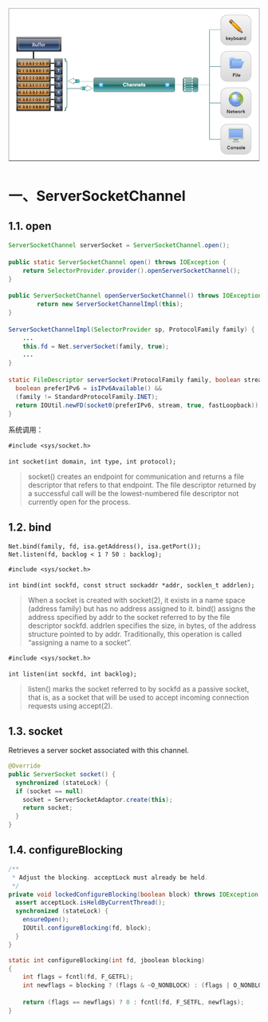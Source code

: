 ![](../../images/io/Channels.png)

# 一、ServerSocketChannel

## 1.1. open

~~~java
ServerSocketChannel serverSocket = ServerSocketChannel.open();

public static ServerSocketChannel open() throws IOException {
    return SelectorProvider.provider().openServerSocketChannel();
}

public ServerSocketChannel openServerSocketChannel() throws IOException {
 		return new ServerSocketChannelImpl(this);
}

ServerSocketChannelImpl(SelectorProvider sp, ProtocolFamily family) {
	...
	this.fd = Net.serverSocket(family, true);
	...
}

static FileDescriptor serverSocket(ProtocolFamily family, boolean stream) {
  boolean preferIPv6 = isIPv6Available() &&
  (family != StandardProtocolFamily.INET);
  return IOUtil.newFD(socket0(preferIPv6, stream, true, fastLoopback));
}
~~~

系统调用：

~~~
#include <sys/socket.h>

int socket(int domain, int type, int protocol);
~~~

> socket() creates an endpoint for communication and returns a file descriptor that refers to that endpoint.  The file descriptor returned by a successful call will be the lowest-numbered file descriptor not currently open for the process.

## 1.2. bind

~~~
Net.bind(family, fd, isa.getAddress(), isa.getPort());
Net.listen(fd, backlog < 1 ? 50 : backlog);
~~~

~~~
#include <sys/socket.h>

int bind(int sockfd, const struct sockaddr *addr, socklen_t addrlen);           
~~~

> When a socket is created with socket(2), it exists in a name space (address family) but has no address assigned to it.  bind() assigns the address specified by addr to the socket referred to by the file descriptor sockfd.  addrlen specifies the size, in bytes, of the address structure pointed to by addr. Traditionally, this operation is called “assigning a name to a  socket”.

~~~
#include <sys/socket.h>

int listen(int sockfd, int backlog);
~~~

> listen() marks the socket referred to by sockfd as a passive socket, that is, as a socket that will be used to accept incoming connection requests using accept(2).

## 1.3. socket

Retrieves a server socket associated with this channel.

~~~java
@Override
public ServerSocket socket() {
  synchronized (stateLock) {
  if (socket == null)
  	socket = ServerSocketAdaptor.create(this);
  	return socket;
  }
}
~~~

## 1.4. configureBlocking

~~~java
/**
 * Adjust the blocking. acceptLock must already be held.
 */
private void lockedConfigureBlocking(boolean block) throws IOException {
  assert acceptLock.isHeldByCurrentThread();
  synchronized (stateLock) {
    ensureOpen();
    IOUtil.configureBlocking(fd, block);
  }
}
~~~

~~~c
static int configureBlocking(int fd, jboolean blocking)
{
    int flags = fcntl(fd, F_GETFL);
    int newflags = blocking ? (flags & ~O_NONBLOCK) : (flags | O_NONBLOCK);

    return (flags == newflags) ? 0 : fcntl(fd, F_SETFL, newflags);
}
~~~

